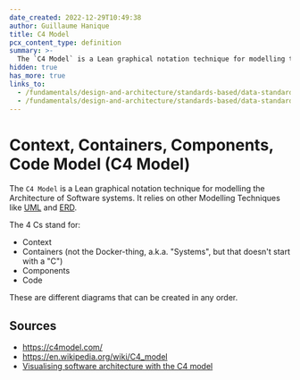 ```yaml
---
date_created: 2022-12-29T10:49:38
author: Guillaume Hanique
title: C4 Model
pcx_content_type: definition
summary: >-
  The `C4 Model` is a Lean graphical notation technique for modelling the Architecture of Software systems. It relies on other Modelling Techniques like [UML](/fundamentals/design-and-architecture/standards-based/data-standards/#uml) and [ERD](/fundamentals/design-and-architecture/standards-based/data-standards/#erd).
hidden: true
has_more: true
links_to:
  - /fundamentals/design-and-architecture/standards-based/data-standards/uml
  - /fundamentals/design-and-architecture/standards-based/data-standards/erd
---
```


# Context, Containers, Components, Code Model (C4 Model)

The `C4 Model` is a Lean graphical notation technique for modelling the Architecture of Software systems. It relies on other Modelling Techniques like [UML](/fundamentals/design-and-architecture/standards-based/data-standards/uml) and [ERD](/fundamentals/design-and-architecture/standards-based/data-standards/erd).

The 4 Cs stand for:

- Context
- Containers (not the Docker-thing, a.k.a. "Systems", but that doesn't start with a "C")
- Components
- Code

These are different diagrams that can be created in any order.

## Sources

- https://c4model.com/
- https://en.wikipedia.org/wiki/C4_model
- [Visualising software architecture with the C4 model](https://www.youtube.com/watch?v=x2-rSnhpw0g)

